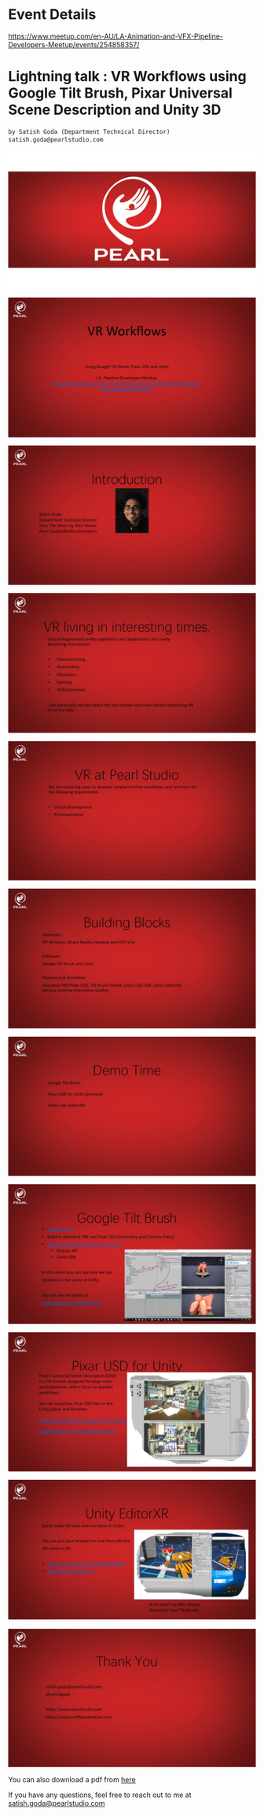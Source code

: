 # Event Details

https://www.meetup.com/en-AU/LA-Animation-and-VFX-Pipeline-Developers-Meetup/events/254858357/

# Lightning talk : VR Workflows using Google Tilt Brush, Pixar Universal Scene Description and Unity 3D
 
    by Satish Goda (Department Technical Director)
    satish.goda@pearlstudio.com


![](slides/Slide1.jpg)

![](slides/Slide2.jpg)

![](slides/Slide3.jpg)

![](slides/Slide4.jpg)

![](slides/Slide5.jpg)

![](slides/Slide6.jpg)

![](slides/Slide7.jpg)

![](slides/Slide8.jpg)

![](slides/Slide9.jpg)

![](slides/Slide10.jpg)

![](slides/Slide11.jpg)

You can also download a pdf from [here](slides/LA_Pipeline_Developers_Meetup_03272019_SatishGoda_VR-Workflows-PearlStudio.pdf)

If you have any questions, feel free to reach out to me at satish.goda@pearlstudio.com
